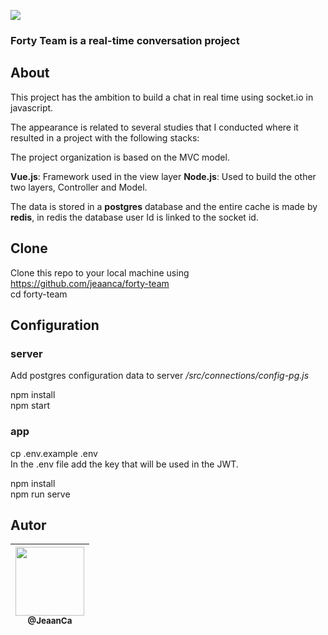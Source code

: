 <img src="https://github.com/jeaanca/fort-team/blob/master/app/src/assets/img/logo-full.png"><br>

### Forty Team is a real-time conversation project

## About
This project has the ambition to build a chat in real time using socket.io in javascript.

The appearance is related to several studies that I conducted where it resulted in a project with the following stacks:

The project organization is based on the MVC model.

**Vue.js**: Framework used in the view layer
**Node.js**: Used to build the other two layers, Controller and Model.

The data is stored in a **postgres** database and the entire cache is made by **redis**, in redis the database user Id is linked to the socket id.

## Clone
Clone this repo to your local machine using https://github.com/jeaanca/forty-team <br>
cd forty-team <br>

## Configuration 
### server
  Add postgres configuration data to server <i>/src/connections/config-pg.js</i>

  npm install <br>
  npm start

### app  
  cp .env.example .env <br>
  In the .env file add the key that will be used in the JWT.
  

  npm install <br>
  npm run serve


## Autor
| [<img src="https://avatars3.githubusercontent.com/u/30236552?v=4" width="110"><br><sub>@JeaanCa</sub>](https://github.com/jeaanca) |
| :---: |
